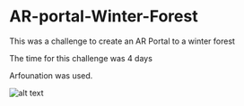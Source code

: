 #  AR-portal-Winter-Forest

This was a challenge to create an AR Portal to a winter forest

The time for this challenge was 4 days

Arfounation was used.

![alt text](https://github.com/MarcoLavoro/AR-portal-Winter-Forest/blob/main/GitImages/example.gif?raw=true)
